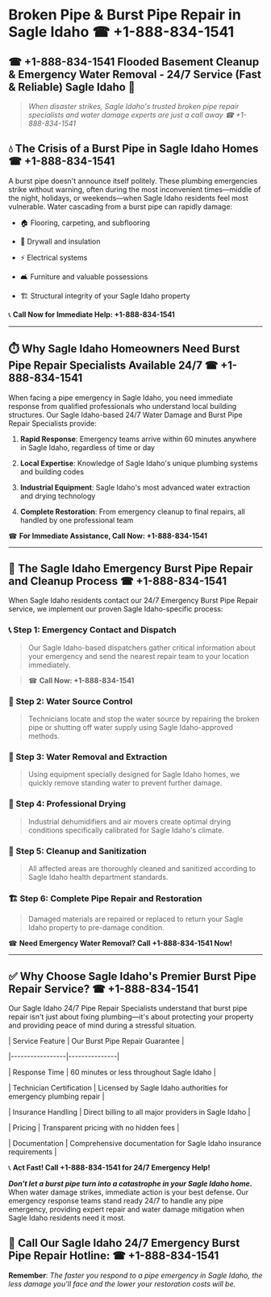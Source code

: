 # Broken Pipe & Burst Pipe Repair in Sagle Idaho ☎ +1-888-834-1541  
## ☎ +1-888-834-1541 Flooded Basement Cleanup & Emergency Water Removal - 24/7 Service (Fast & Reliable) Sagle Idaho 🚨  

> *When disaster strikes, Sagle Idaho's trusted broken pipe repair specialists and water damage experts are just a call away ☎ +1-888-834-1541*  

## 💧 The Crisis of a Burst Pipe in Sagle Idaho Homes ☎ +1-888-834-1541  

A burst pipe doesn't announce itself politely. These plumbing emergencies strike without warning, often during the most inconvenient times—middle of the night, holidays, or weekends—when Sagle Idaho residents feel most vulnerable. Water cascading from a burst pipe can rapidly damage:  

* 🏠 Flooring, carpeting, and subflooring  
* 🧱 Drywall and insulation  
* ⚡ Electrical systems  
* 🛋️ Furniture and valuable possessions  
* 🏗️ Structural integrity of your Sagle Idaho property  

📞 **Call Now for Immediate Help: +1-888-834-1541**  

---  

## ⏱️ Why Sagle Idaho Homeowners Need Burst Pipe Repair Specialists Available 24/7 ☎ +1-888-834-1541  

When facing a pipe emergency in Sagle Idaho, you need immediate response from qualified professionals who understand local building structures. Our Sagle Idaho-based 24/7 Water Damage and Burst Pipe Repair Specialists provide:  

1. **Rapid Response**: Emergency teams arrive within 60 minutes anywhere in Sagle Idaho, regardless of time or day  
2. **Local Expertise**: Knowledge of Sagle Idaho's unique plumbing systems and building codes  
3. **Industrial Equipment**: Sagle Idaho's most advanced water extraction and drying technology  
4. **Complete Restoration**: From emergency cleanup to final repairs, all handled by one professional team  

☎ **For Immediate Assistance, Call Now: +1-888-834-1541**  

---  

## 🔧 The Sagle Idaho Emergency Burst Pipe Repair and Cleanup Process ☎ +1-888-834-1541  

When Sagle Idaho residents contact our 24/7 Emergency Burst Pipe Repair service, we implement our proven Sagle Idaho-specific process:  

### 📞 Step 1: Emergency Contact and Dispatch  
> Our Sagle Idaho-based dispatchers gather critical information about your emergency and send the nearest repair team to your location immediately.  
> ☎ **Call Now: +1-888-834-1541**  

### 🚿 Step 2: Water Source Control  
> Technicians locate and stop the water source by repairing the broken pipe or shutting off water supply using Sagle Idaho-approved methods.  

### 🌊 Step 3: Water Removal and Extraction  
> Using equipment specially designed for Sagle Idaho homes, we quickly remove standing water to prevent further damage.  

### 💨 Step 4: Professional Drying  
> Industrial dehumidifiers and air movers create optimal drying conditions specifically calibrated for Sagle Idaho's climate.  

### 🧼 Step 5: Cleanup and Sanitization  
> All affected areas are thoroughly cleaned and sanitized according to Sagle Idaho health department standards.  

### 🏗️ Step 6: Complete Pipe Repair and Restoration  
> Damaged materials are repaired or replaced to return your Sagle Idaho property to pre-damage condition.  

☎ **Need Emergency Water Removal? Call +1-888-834-1541 Now!**  

---  

## ✅ Why Choose Sagle Idaho's Premier Burst Pipe Repair Service? ☎ +1-888-834-1541  

Our Sagle Idaho 24/7 Pipe Repair Specialists understand that burst pipe repair isn't just about fixing plumbing—it's about protecting your property and providing peace of mind during a stressful situation.  

| Service Feature | Our Burst Pipe Repair Guarantee |  
|-----------------|---------------|  
| Response Time | 60 minutes or less throughout Sagle Idaho |  
| Technician Certification | Licensed by Sagle Idaho authorities for emergency plumbing repair |  
| Insurance Handling | Direct billing to all major providers in Sagle Idaho |  
| Pricing | Transparent pricing with no hidden fees |  
| Documentation | Comprehensive documentation for Sagle Idaho insurance requirements |  

📞 **Act Fast! Call +1-888-834-1541 for 24/7 Emergency Help!**  

***Don't let a burst pipe turn into a catastrophe in your Sagle Idaho home.*** When water damage strikes, immediate action is your best defense. Our emergency response teams stand ready 24/7 to handle any pipe emergency, providing expert repair and water damage mitigation when Sagle Idaho residents need it most.  

## 📱 Call Our Sagle Idaho 24/7 Emergency Burst Pipe Repair Hotline: ☎ +1-888-834-1541  

**Remember**: *The faster you respond to a pipe emergency in Sagle Idaho, the less damage you'll face and the lower your restoration costs will be.*